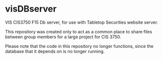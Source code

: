 # visDBserver
VIS CIS3750 F15 Db server, for use with Tabletop Securities website server.

This repository was created only to act as a common place to share files between group members for a large project
for CIS 3750.

Please note that the code in this repository no longer functions, since the database that it depends on is no longer running.
